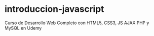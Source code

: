 # introduccion-javascript
Curso de Desarrollo Web Completo con HTML5, CSS3, JS AJAX PHP y MySQL en Udemy
